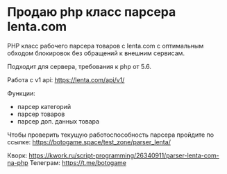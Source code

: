 # Продаю php класс парсера lenta.com

PHP класс рабочего парсера товаров с lenta.com с оптимальным обходом блокировок без обращений к внешним сервисам.

Подходит для сервера, требования к php от 5.6.

Работа с v1 api: https://lenta.com/api/v1/

Функции:
- парсер категорий
- парсер товаров
- парсер доп. данных товара

Чтобы проверить текущую работоспособность парсера пройдите по ссылке: https://botogame.space/test_zone/parser_lenta/

Кворк: https://kwork.ru/script-programming/26340911/parser-lenta-com-na-php
Телеграм: https://t.me/botogame
